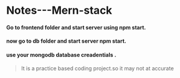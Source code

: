 # Notes---Mern-stack

 #### Go to frontend folder and start server using npm start.
 #### now go to db folder and start server npm start.
 #### use your mongodb database creadentials .
 > It is a practice based coding project.so it may not at accurate
